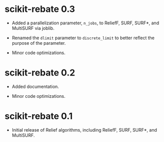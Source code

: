 # scikit-rebate 0.3

* Added a parallelization parameter, `n_jobs`, to ReliefF, SURF, SURF*, and MultiSURF via joblib.

* Renamed the `dlimit` parameter to `discrete_limit` to better reflect the purpose of the parameter.

* Minor code optimizations.

# scikit-rebate 0.2

* Added documentation.

* Minor code optimizations.

# scikit-rebate 0.1

* Initial release of Relief algorithms, including ReliefF, SURF, SURF*, and MultiSURF.
